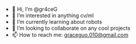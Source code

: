 - 👋 Hi, I’m @gr4ceG
- 👀 I’m interested in anything cv/ml 
- 🌱 I’m currently learning about robots
- 💞️ I’m looking to collaborate on any cool projects
- 📫 How to reach me: graceguo.010@gmail.com

<!---
gr4ceG/gr4ceG is a ✨ special ✨ repository because its `README.md` (this file) appears on your GitHub profile.
You can click the Preview link to take a look at your changes.
--->
